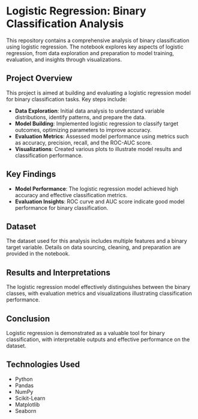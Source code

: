 # Logistic Regression: Binary Classification Analysis

This repository contains a comprehensive analysis of binary classification using logistic regression. The notebook explores key aspects of logistic regression, from data exploration and preparation to model training, evaluation, and insights through visualizations.

## Project Overview
This project is aimed at building and evaluating a logistic regression model for binary classification tasks. Key steps include:
- **Data Exploration**: Initial data analysis to understand variable distributions, identify patterns, and prepare the data.
- **Model Building**: Implemented logistic regression to classify target outcomes, optimizing parameters to improve accuracy.
- **Evaluation Metrics**: Assessed model performance using metrics such as accuracy, precision, recall, and the ROC-AUC score.
- **Visualizations**: Created various plots to illustrate model results and classification performance.

## Key Findings
- **Model Performance**: The logistic regression model achieved high accuracy and effective classification metrics.
- **Evaluation Insights**: ROC curve and AUC score indicate good model performance for binary classification.


## Dataset
The dataset used for this analysis includes multiple features and a binary target variable. Details on data sourcing, cleaning, and preparation are provided in the notebook.

## Results and Interpretations
The logistic regression model effectively distinguishes between the binary classes, with evaluation metrics and visualizations illustrating classification performance.

## Conclusion
Logistic regression is demonstrated as a valuable tool for binary classification, with interpretable outputs and effective performance on the dataset.

## Technologies Used
- Python
- Pandas
- NumPy
- Scikit-Learn
- Matplotlib
- Seaborn

